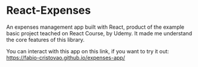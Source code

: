 # React-Expenses
An expenses management app built with React, product of the example basic project teached on React Course, by Udemy. It made me understand the core features of this library.

You can interact with this app on this link, if you want to try it out:
https://fabio-cristovao.github.io/expenses-app/
